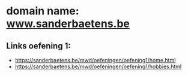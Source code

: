 # domain name: www.sanderbaetens.be
## Links oefening 1:
* https://sanderbaetens.be/mwd/oefeningen/oefening1/home.html
* https://sanderbaetens.be/mwd/oefeningen/oefening1/hobbies.html